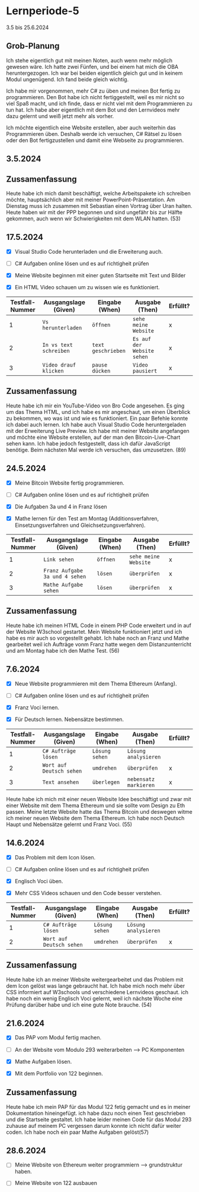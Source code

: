 # Lernperiode-5

3.5 bis 25.6.2024

## Grob-Planung

Ich stehe eigentlich gut mit meinen Noten, auch wenn mehr möglich gewesen wäre. Ich hatte zwei Fünfen, und bei einem hat mich die OBA heruntergezogen. Ich war bei beiden eigentlich gleich gut und in keinem Modul ungenügend. Ich fand beide gleich wichtig.

Ich habe mir vorgenommen, mehr C# zu üben und meinen Bot fertig zu programmieren. Den Bot habe ich nicht fertiggestellt, weil es mir nicht so viel Spaß macht, und ich finde, dass er nicht viel mit dem Programmieren zu tun hat. Ich habe aber eigentlich mit dem Bot und den Lernvideos mehr dazu gelernt und weiß jetzt mehr als vorher.

Ich möchte eigentlich eine Website erstellen, aber auch weiterhin das Programmieren üben. Deshalb werde ich versuchen, C# Rätsel zu lösen oder den Bot fertigzustellen und damit eine Webseite zu programmieren.



## 3.5.2024


## Zussamenfassung

Heute habe ich mich damit beschäftigt, welche Arbeitspakete ich schreiben möchte, hauptsächlich aber mit meiner PowerPoint-Präsentation. Am Dienstag muss ich zusammen mit Sebastian einen Vortrag über Uran halten. Heute haben wir mit der PPP begonnen und sind ungefähr bis zur Hälfte gekommen, auch wenn wir Schwierigkeiten mit dem WLAN hatten. (53)




## 17.5.2024

- [x] Visual Studio Code herunterladen und die Erweiterung auch.
- [ ] C# Aufgaben online lösen und es auf richtigheit prüfen
- [x] Meine Website beginnen mit einer guten Startseite mit Text und Bilder
- [x] Ein HTML Video schauen um zu wissen wie es funktioniert.


| Testfall-Nummer |	Ausgangslage (Given) |	Eingabe (When) |	Ausgabe (Then) |	Erfüllt? |
| --------------- | ------------------- | --------------- | ---------------- | -------- |
|   1 | `Vs herunterladen` | `öffnen`| `sehe meine Website` | x | 
|   2 | `In vs text schreiben` | `text geschrieben` | `Es auf der Website sehen` | x |
|   3 |  `Video drauf klicken` | `pause dücken`  | `Video pausiert` | x |



## Zussamenfassung

Heute habe ich mir ein YouTube-Video von Bro Code angesehen. Es ging um das Thema HTML, und ich habe es mir angeschaut, um einen Überblick zu bekommen, wo was ist und wie es funktioniert. Ein paar Befehle konnte ich dabei auch lernen. Ich habe auch Visual Studio Code heruntergeladen mit der Erweiterung Live Preview. Ich habe mit meiner Website angefangen und möchte eine Website erstellen, auf der man den Bitcoin-Live-Chart sehen kann. Ich habe jedoch festgestellt, dass ich dafür JavaScript benötige. Beim nächsten Mal werde ich versuchen, das umzusetzen. (89)


## 24.5.2024

- [x] Meine Bitcoin Website fertig programmieren.
- [ ] C# Aufgaben online lösen und es auf richtigheit prüfen
- [x] Die Aufgaben 3a und 4 in Franz lösen
- [x] Mathe lernen für den Test am Montag (Additionsverfahren, Einsetzungsverfahren und Gleichsetzungsverfahren).


| Testfall-Nummer |	Ausgangslage (Given) |	Eingabe (When) |	Ausgabe (Then) |	Erfüllt? |
| --------------- | ------------------- | --------------- | ---------------- | -------- |
|   1 | `Link sehen` | `öffnen`| `sehe meine Website` | x | 
|   2 |  `Franz Aufgabe 3a und 4 sehen` | `lösen`  | `überprüfen` | x |
|   3 |  `Mathe Aufgabe sehen` | `lösen`  | `überprüfen` | x |

## Zussamenfassung

Heute habe ich meinen HTML Code in einem PHP Code erweitert und in auf der Website W3school gestartet. Mein Website funktioniert jetzt und ich habe es mir auch so vorgestellt gehabt. Ich habe noch an Franz und Mathe gearbeitet weil ich Aufträge 
vonm Franz hatte wegen dem Distanzunterricht und am Montag habe ich den Mathe Test. (56)


## 7.6.2024

- [x] Neue Website programmieren mit dem Thema Ethereum (Anfang).
- [ ] C# Aufgaben online lösen und es auf richtigheit prüfen
- [x] Franz Voci lernen.
- [x] Für Deutsch lernen. Nebensätze bestimmen.


| Testfall-Nummer |	Ausgangslage (Given) |	Eingabe (When) |	Ausgabe (Then) |	Erfüllt? |
| --------------- | ------------------- | --------------- | ---------------- | -------- |
|   1 | `C# Aufträge lösen` | `Lösung sehen`| `Lösung analysieren` |  | 
|   2 |  `Wort auf Deutsch sehen` | `umdrehen`  | `überprüfen` | x |
|   3 |  `Text ansehen` | `überlegen`  | `nebensatz markieren` | x |


Heute habe ich mich mit einer neuen Website Idee beschäftigt und zwar mit einer Website mit dem Thema Ethereum und sie sollte vom Design zu Eth passen. Meine letzte Website hatte das Thema Bitcoin und deswegen witme ich meiner neuen Website dem Thema Ethereum. Ich habe noch Deutsch Haupt und Nebensätze gelernt und Franz Voci. (55)

## 14.6.2024

- [x] Das Problem mit dem Icon lösen.
- [ ] C# Aufgaben online lösen und es auf richtigheit prüfen
- [x] Englisch Voci üben.
- [x] Mehr CSS Videos schauen und den Code besser verstehen.


| Testfall-Nummer |	Ausgangslage (Given) |	Eingabe (When) |	Ausgabe (Then) |	Erfüllt? |
| --------------- | ------------------- | --------------- | ---------------- | -------- |
|   1 | `C# Aufträge lösen` | `Lösung sehen`| `Lösung analysieren` |  | 
|   2 |  `Wort auf Deutsch sehen` | `umdrehen`  | `überprüfen` | x |


## Zussamenfassung

Heute habe ich an meiner Website weitergearbeitet und das Problem mit dem Icon gelöst was lange gebraucht hat. Ich habe mich noch mehr über CSS informiert auf W3schools und verschiedene Lernvideos geschaut. ich habe noch ein wenig Englisch Voci gelernt, weil ich nächste Woche eine Prüfung darüber habe und ich eine gute Note brauche. (54)


## 21.6.2024

- [x] Das PAP vom Modul fertig machen.
- [ ] An der Website vom Modulo 293 weiterarbeiten --> PC Komponenten
- [x] Mathe Aufgaben lösen.
- [x] Mit dem Portfolio von 122 beginnen.


 ## Zussamenfassung

Heute habe ich mein PAP für das Modul 122 fetig gemacht und es in meiner Dokumentation hineingefügt. ich habe dazu noch einen Text geschrieben und die Startseite gestaltet. Ich habe leider meinen Code für das Modul 293 zuhause auf meinem PC vergessen darum konnte ich nicht dafür weiter coden. Ich habe noch ein paar Mathe Aufgaben gelöst(57)


## 28.6.2024

- [ ] Meine Website von Ethereum weiter programmiern --> grundstruktur haben.
- [ ] Meine Website von 122 ausbauen






